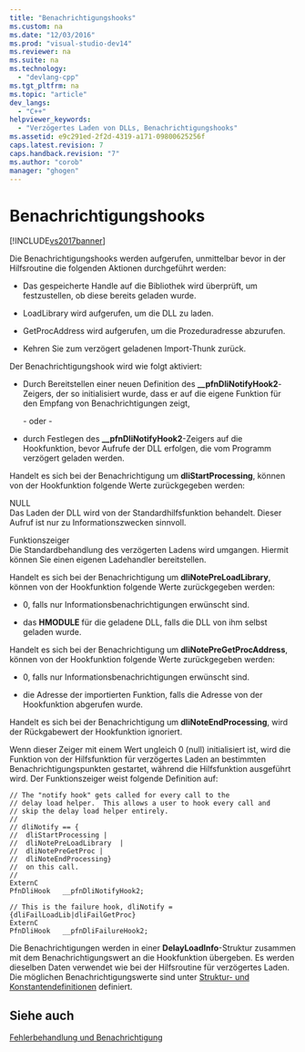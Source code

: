 ```yaml
---
title: "Benachrichtigungshooks"
ms.custom: na
ms.date: "12/03/2016"
ms.prod: "visual-studio-dev14"
ms.reviewer: na
ms.suite: na
ms.technology: 
  - "devlang-cpp"
ms.tgt_pltfrm: na
ms.topic: "article"
dev_langs: 
  - "C++"
helpviewer_keywords: 
  - "Verzögertes Laden von DLLs, Benachrichtigungshooks"
ms.assetid: e9c291ed-2f2d-4319-a171-09800625256f
caps.latest.revision: 7
caps.handback.revision: "7"
ms.author: "corob"
manager: "ghogen"
---
```

# Benachrichtigungshooks
[!INCLUDE[vs2017banner](../../assembler/inline/includes/vs2017banner.md)]

Die Benachrichtigungshooks werden aufgerufen, unmittelbar bevor in der Hilfsroutine die folgenden Aktionen durchgeführt werden:  
  
-   Das gespeicherte Handle auf die Bibliothek wird überprüft, um festzustellen, ob diese bereits geladen wurde.  
  
-   LoadLibrary wird aufgerufen, um die DLL zu laden.  
  
-   GetProcAddress wird aufgerufen, um die Prozeduradresse abzurufen.  
  
-   Kehren Sie zum verzögert geladenen Import\-Thunk zurück.  
  
 Der Benachrichtigungshook wird wie folgt aktiviert:  
  
-   Durch Bereitstellen einer neuen Definition des **\_\_pfnDliNotifyHook2**\-Zeigers, der so initialisiert wurde, dass er auf die eigene Funktion für den Empfang von Benachrichtigungen zeigt,  
  
     \- oder \-  
  
-   durch Festlegen des **\_\_pfnDliNotifyHook2**\-Zeigers auf die Hookfunktion, bevor Aufrufe der DLL erfolgen, die vom Programm verzögert geladen werden.  
  
 Handelt es sich bei der Benachrichtigung um **dliStartProcessing**, können von der Hookfunktion folgende Werte zurückgegeben werden:  
  
 NULL  
 Das Laden der DLL wird von der Standardhilfsfunktion behandelt.  Dieser Aufruf ist nur zu Informationszwecken sinnvoll.  
  
 Funktionszeiger  
 Die Standardbehandlung des verzögerten Ladens wird umgangen.  Hiermit können Sie einen eigenen Ladehandler bereitstellen.  
  
 Handelt es sich bei der Benachrichtigung um **dliNotePreLoadLibrary**, können von der Hookfunktion folgende Werte zurückgegeben werden:  
  
-   0, falls nur Informationsbenachrichtigungen erwünscht sind.  
  
-   das **HMODULE** für die geladene DLL, falls die DLL von ihm selbst geladen wurde.  
  
 Handelt es sich bei der Benachrichtigung um **dliNotePreGetProcAddress**, können von der Hookfunktion folgende Werte zurückgegeben werden:  
  
-   0, falls nur Informationsbenachrichtigungen erwünscht sind.  
  
-   die Adresse der importierten Funktion, falls die Adresse von der Hookfunktion abgerufen wurde.  
  
 Handelt es sich bei der Benachrichtigung um **dliNoteEndProcessing**, wird der Rückgabewert der Hookfunktion ignoriert.  
  
 Wenn dieser Zeiger mit einem Wert ungleich 0 \(null\) initialisiert ist, wird die Funktion von der Hilfsfunktion für verzögertes Laden an bestimmten Benachrichtigungspunkten gestartet, während die Hilfsfunktion ausgeführt wird.  Der Funktionszeiger weist folgende Definition auf:  
  
```  
// The "notify hook" gets called for every call to the  
// delay load helper.  This allows a user to hook every call and  
// skip the delay load helper entirely.  
//  
// dliNotify == {  
//  dliStartProcessing |  
//  dliNotePreLoadLibrary  |  
//  dliNotePreGetProc |  
//  dliNoteEndProcessing}  
//  on this call.  
//  
ExternC  
PfnDliHook   __pfnDliNotifyHook2;  
  
// This is the failure hook, dliNotify = {dliFailLoadLib|dliFailGetProc}  
ExternC  
PfnDliHook   __pfnDliFailureHook2;  
```  
  
 Die Benachrichtigungen werden in einer **DelayLoadInfo**\-Struktur zusammen mit dem Benachrichtigungswert an die Hookfunktion übergeben.  Es werden dieselben Daten verwendet wie bei der Hilfsroutine für verzögertes Laden.  Die möglichen Benachrichtigungswerte sind unter [Struktur\- und Konstantendefinitionen](../../build/reference/structure-and-constant-definitions.md) definiert.  
  
## Siehe auch  
 [Fehlerbehandlung und Benachrichtigung](../../build/reference/error-handling-and-notification.md)
